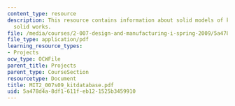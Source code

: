 ```yaml
---
content_type: resource
description: This resource contains information about solid models of kit parts in
  solid works.
file: /media/courses/2-007-design-and-manufacturing-i-spring-2009/5a478d4a8df1611feb121525b3459910_MIT2_007s09_kitdatabase.pdf
file_type: application/pdf
learning_resource_types:
- Projects
ocw_type: OCWFile
parent_title: Projects
parent_type: CourseSection
resourcetype: Document
title: MIT2_007s09_kitdatabase.pdf
uid: 5a478d4a-8df1-611f-eb12-1525b3459910
---
```

